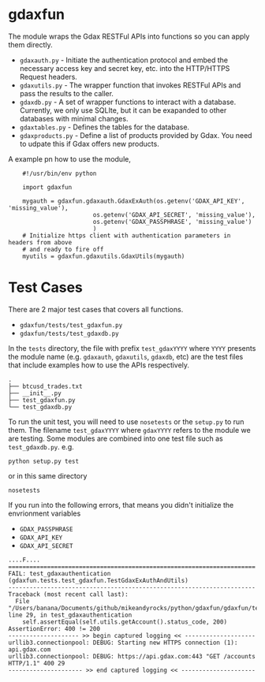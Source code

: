 gdaxfun
=======

The module wraps the Gdax RESTFul APIs into functions so you can apply them directly.

* `gdaxauth.py` - Initiate the authentication protocol and embed the necessary access key
                 and secret key, etc. into the HTTP/HTTPS Request headers.
* `gdaxutils.py` - The wrapper function that invokes RESTFul APIs and pass the results to
                 the caller.
* `gdaxdb.py` - A set of wrapper functions to interact with a database. Currently, we only
                 use SQLIte, but it can be exapanded to other databases with minimal changes.
* `gdaxtables.py` - Defines the tables for the database.
* `gdaxproducts.py` - Define a list of products provided by Gdax. You need to udpate this if
                 Gdax offers new products.

A example pn how to use the module,

```
    #!/usr/bin/env python

    import gdaxfun

    mygauth = gdaxfun.gdaxauth.GdaxExAuth(os.getenv('GDAX_API_KEY', 'missing_value'),
                        os.getenv('GDAX_API_SECRET', 'missing_value'),
                        os.getenv('GDAX_PASSPHRASE', 'missing_value')
                        )
    # Initialize https client with authentication parameters in headers from above
    # and ready to fire off
    myutils = gdaxfun.gdaxutils.GdaxUtils(mygauth)
```


Test Cases
==========

There are 2 major test cases that covers all functions.

* `gdaxfun/tests/test_gdaxfun.py`
* `gdaxfun/tests/test_gdaxdb.py`

In the `tests` directory, the file with prefix `test_gdaxYYYY` where `YYYY` presents the module name
(e.g. `gdaxauth`, `gdaxutils`, `gdaxdb`, etc) are the test files that include examples how to use the APIs respectively.

```
.
├── btcusd_trades.txt
├── __init__.py
├── test_gdaxfun.py
└── test_gdaxdb.py
```

To run the unit test, you will need to use `nosetests` or the `setup.py` to run them.
The filename `test_gdaxYYYY` where `gdaxYYYY` refers to the module we are testing. Some modules
are combined into one test file such as `test_gdaxdb.py`.
e.g.

```
python setup.py test
```

or in this same directory

```
nosetests
```

If you run into the following errors, that means you didn't initialize the envrionment variables

* `GDAX_PASSPHRASE`
* `GDAX_API_KEY`
* `GDAX_API_SECRET`

```
....F....
======================================================================
FAIL: test_gdaxauthentication (gdaxfun.tests.test_gdaxfun.TestGdaxExAuthAndUtils)
----------------------------------------------------------------------
Traceback (most recent call last):
  File "/Users/banana/Documents/github/mikeandyrocks/python/gdaxfun/gdaxfun/tests/test_gdaxfun.py", line 29, in test_gdaxauthentication
    self.assertEqual(self.utils.getAccount().status_code, 200)
AssertionError: 400 != 200
-------------------- >> begin captured logging << --------------------
urllib3.connectionpool: DEBUG: Starting new HTTPS connection (1): api.gdax.com
urllib3.connectionpool: DEBUG: https://api.gdax.com:443 "GET /accounts HTTP/1.1" 400 29
--------------------- >> end captured logging << ---------------------
```
